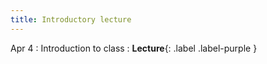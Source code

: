 ```yaml
---
title: Introductory lecture
---
```


Apr 4
: Introduction to class
  : **Lecture**{: .label .label-purple }
